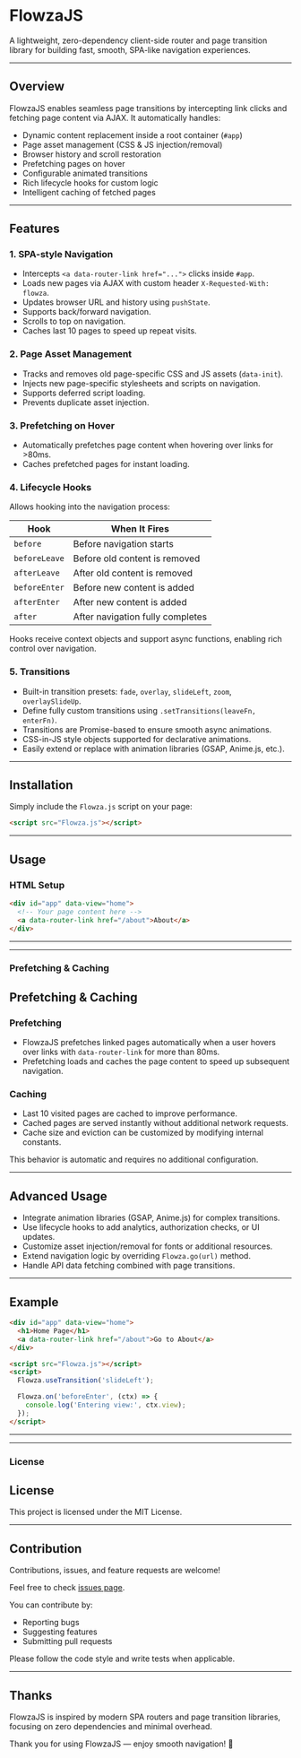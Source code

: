 # FlowzaJS

A lightweight, zero-dependency client-side router and page transition library for building fast, smooth, SPA-like navigation experiences.

---

## Overview

FlowzaJS enables seamless page transitions by intercepting link clicks and fetching page content via AJAX. It automatically handles:

- Dynamic content replacement inside a root container (`#app`)
- Page asset management (CSS & JS injection/removal)
- Browser history and scroll restoration
- Prefetching pages on hover
- Configurable animated transitions
- Rich lifecycle hooks for custom logic
- Intelligent caching of fetched pages

---

## Features

### 1. SPA-style Navigation

- Intercepts `<a data-router-link href="...">` clicks inside `#app`.
- Loads new pages via AJAX with custom header `X-Requested-With: flowza`.
- Updates browser URL and history using `pushState`.
- Supports back/forward navigation.
- Scrolls to top on navigation.
- Caches last 10 pages to speed up repeat visits.

### 2. Page Asset Management

- Tracks and removes old page-specific CSS and JS assets (`data-init`).
- Injects new page-specific stylesheets and scripts on navigation.
- Supports deferred script loading.
- Prevents duplicate asset injection.

### 3. Prefetching on Hover

- Automatically prefetches page content when hovering over links for >80ms.
- Caches prefetched pages for instant loading.

### 4. Lifecycle Hooks

Allows hooking into the navigation process:

| Hook         | When It Fires                                  |
|--------------|-----------------------------------------------|
| `before`     | Before navigation starts                       |
| `beforeLeave`| Before old content is removed                   |
| `afterLeave` | After old content is removed                    |
| `beforeEnter`| Before new content is added                     |
| `afterEnter` | After new content is added                      |
| `after`      | After navigation fully completes                |

Hooks receive context objects and support async functions, enabling rich control over navigation.

### 5. Transitions

- Built-in transition presets: `fade`, `overlay`, `slideLeft`, `zoom`, `overlaySlideUp`.
- Define fully custom transitions using `.setTransitions(leaveFn, enterFn)`.
- Transitions are Promise-based to ensure smooth async animations.
- CSS-in-JS style objects supported for declarative animations.
- Easily extend or replace with animation libraries (GSAP, Anime.js, etc.).

---

## Installation

Simply include the `Flowza.js` script on your page:

```html
<script src="Flowza.js"></script>
````

---

## Usage

### HTML Setup

```html
<div id="app" data-view="home">
  <!-- Your page content here -->
  <a data-router-link href="/about">About</a>
</div>
```

---

---

### Prefetching & Caching


## Prefetching & Caching

### Prefetching

- FlowzaJS prefetches linked pages automatically when a user hovers over links with `data-router-link` for more than 80ms.
- Prefetching loads and caches the page content to speed up subsequent navigation.

### Caching

- Last 10 visited pages are cached to improve performance.
- Cached pages are served instantly without additional network requests.
- Cache size and eviction can be customized by modifying internal constants.

This behavior is automatic and requires no additional configuration.

---

## Advanced Usage

- Integrate animation libraries (GSAP, Anime.js) for complex transitions.
- Use lifecycle hooks to add analytics, authorization checks, or UI updates.
- Customize asset injection/removal for fonts or additional resources.
- Extend navigation logic by overriding `Flowza.go(url)` method.
- Handle API data fetching combined with page transitions.

---

## Example

```html
<div id="app" data-view="home">
  <h1>Home Page</h1>
  <a data-router-link href="/about">Go to About</a>
</div>

<script src="Flowza.js"></script>
<script>
  Flowza.useTransition('slideLeft');

  Flowza.on('beforeEnter', (ctx) => {
    console.log('Entering view:', ctx.view);
  });
</script>
```

---

---

### License


## License

This project is licensed under the MIT License.

---

## Contribution

Contributions, issues, and feature requests are welcome!

Feel free to check [issues page](https://github.com/yourusername/flowzajs/issues).

You can contribute by:

- Reporting bugs
- Suggesting features
- Submitting pull requests

Please follow the code style and write tests when applicable.

---

## Thanks

FlowzaJS is inspired by modern SPA routers and page transition libraries, focusing on zero dependencies and minimal overhead.

Thank you for using FlowzaJS — enjoy smooth navigation! 🚀
